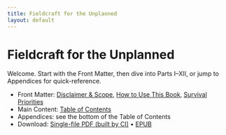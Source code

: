 ```yaml
---
title: Fieldcraft for the Unplanned
layout: default
---
```


# Fieldcraft for the Unplanned

Welcome. Start with the Front Matter, then dive into Parts I–XII, or jump to Appendices for quick-reference.

- Front Matter: [Disclaimer & Scope](book/front-matter/01-disclaimer-and-scope.md), [How to Use This Book](book/front-matter/02-how-to-use-this-book.md), [Survival Priorities](book/front-matter/03-survival-priorities.md)
- Main Content: [Table of Contents](book/README.html)
- Appendices: see the bottom of the Table of Contents
- Download: [Single-file PDF (built by CI)](book/Fieldcraft-for-the-Unplanned.pdf)
  • [EPUB](book/Fieldcraft-for-the-Unplanned.epub)
